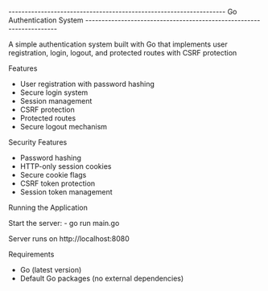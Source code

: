 ------------------------------------------------------------------- Go Authentication System ---------------------------------------------------------------------

A simple authentication system built with Go that implements user registration, login, logout, and protected routes with CSRF protection

Features
  - User registration with password hashing
  - Secure login system
  - Session management
  - CSRF protection
  - Protected routes
  - Secure logout mechanism

Security Features
  - Password hashing
  - HTTP-only session cookies
  - Secure cookie flags
  - CSRF token protection
  - Session token management

Running the Application

Start the server:
    - go run main.go

Server runs on http://localhost:8080

Requirements
  - Go (latest version)
  - Default Go packages (no external dependencies)
